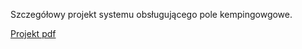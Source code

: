 Szczegółowy projekt systemu obsługującego pole kempingowgowe.

[Projekt pdf](./Projekt_Bazy_Danych.pdf)
